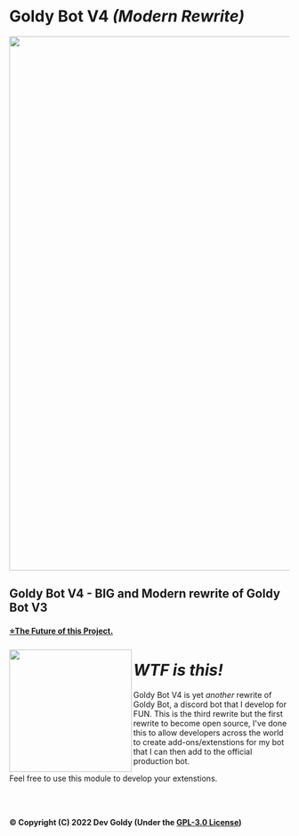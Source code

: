 # Goldy Bot V4 *(Modern Rewrite)*
<p align="center">
 <img src="https://user-images.githubusercontent.com/66202304/157996682-4dbd2bdd-d048-4d33-adce-bef030abd518.png" width="960" />
</p>

## Goldy Bot V4 - BIG and Modern rewrite of Goldy Bot V3

#### [⭐The Future of this Project.](https://gist.github.com/THEGOLDENPRO/6d9e0ee2376ac9b7743a0709eab06ca6)

<p align="right">
 <img align="left" src="https://user-images.githubusercontent.com/66202304/163074807-a5add24c-488a-4048-a561-043e6e33ff4f.png" width="220" />
 
 # *WTF is this!*
 Goldy Bot V4 is yet *another* rewrite of Goldy Bot, a discord bot that I develop for FUN. This is the third rewrite but the first rewrite to become open source, I've done this to allow developers across the world to create add-ons/extenstions for my bot that I can then add to the official production bot. 
 
 Feel free to use this module to develop your extenstions.
</p> 

<br>
<br>

**© Copyright (C) 2022 Dev Goldy (Under the [GPL-3.0 License](LICENSE.md))**
